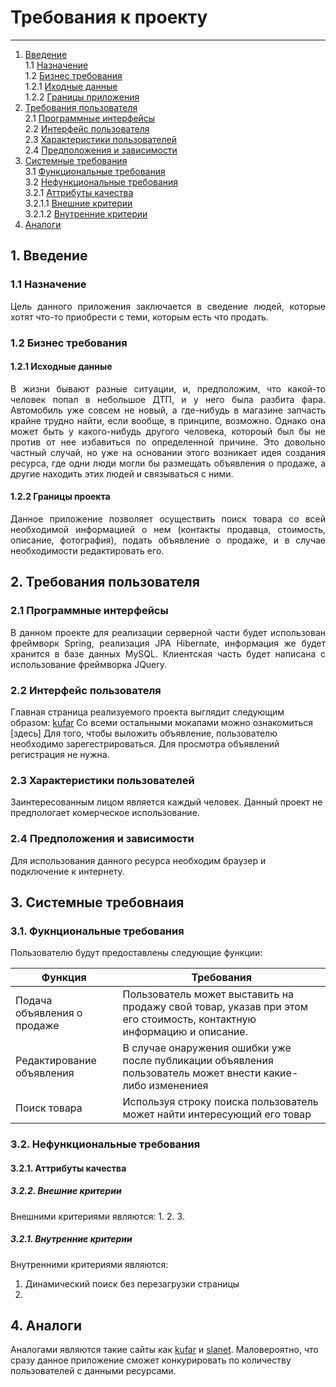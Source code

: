 # Требования к проекту
---
1. [Введение](#introduction) <br>
   1.1 [Назначение](#purpose) <br>
   1.2 [Бизнес требования](#businesRequirments) <br>
    1.2.1 [Иходные данные](#initialData) <br>
    1.2.2 [Границы приложения](#applicationScopes) <br>
2. [Требования пользователя](#userRequirments) <br>
   2.1 [Программные интерфейсы](#programInterfaces) <br>
   2.2 [Интерфейс пользователя](#userInterface) <br>
   2.3 [Характеристики пользователей](#) <br>
   2.4 [Предположения и зависимости](#) <br>
3. [Системные требования](#systemRequirments) <br>
   3.1 [Функциональные требования](#functionalRequirmets) <br>
   3.2 [Нефункциональные требования](#non-functionalRequirmets) <br>
     3.2.1 [Аттрибуты качества](#qualityAttributes) <br>
     3.2.1.1 [Внешние критерии](#externalCriteria) <br>
     3.2.1.2 [Внутренние критерии](#internalCriteria) <br>        
4. [Аналоги](#analogs) <br>

## 1. Введение <a name="introduction"></a>
### 1.1 Назначение <a name="purpose"> </a>
<p align="justify">Цель данного приложения заключается в сведение людей, которые хотят что-то приобрести с теми, которым есть что продать.</p>

### 1.2 Бизнес требования <a name="businessRequirments"> </a>
#### 1.2.1 Исходные данные <a name="initialData"> </a>
<p align="justify">В жизни бывают разные ситуации, и, предположим, что какой-то человек попал в небольшое ДТП, и у него была разбита фара. Автомобиль уже совсем не новый, а где-нибудь в магазине запчасть крайне трудно найти, если вообще, в принципе, возможно.
Однако она может быть у какого-нибудь другого человека, котороый был бы не против от нее избавиться по определенной причине. Это довольно частный случай, но уже на основании этого возникает идея создания ресурса, где одни люди могли бы размещать объявления о продаже, а другие находить этих людей и связываться с ними.</p>

#### 1.2.2 Границы проекта
<p align="justify">Данное приложение позволяет осуществить поиск товара со всей необходимой информацией о нем (контакты продавца, стоимость, описание, фотография), подать объявление о продаже, и в случае необходимости редактировать его.</p>

## 2. Требования пользователя <a name="userRequirments"></a>
### 2.1 Программные интерфейсы <a name="programInterfaces"></a>
<p align="justify">В данном проекте для реализации серверной части будет использован фреймворк Spring, реализация JPA Hibernate, информация же будет хранится в базе данных MySQL. Клиентская часть будет написана с использование фреймворка JQuery.</p>

### 2.2 Интерфейс пользователя <a name="userInterface">
Главная страница реализуемого проекта выглядит следующим образом:
[kufar](https://www.kufar.by)
Cо всеми остальными мокапами можно ознакомиться [здесь]
Для того, чтобы выложить объявление, пользователю необходимо зарегестрироваться. Для просмотра объявлений регистрация не нужна.

### 2.3 Характеристики пользователей
Заинтересованным лицом является каждый человек. Данный проект не предпологает комерческое использование. 

### 2.4 Предположения и зависимости
Для использования данного ресурса необходим браузер и подключение к интернету. 

## 3. Системные требовнаия <a name="systemRequirments"></a>
### 3.1. Фукнциональные требования <a name="functionalRequirmets"> </a>
Пользователю будут предоставлены следующие функции:

Функция | Требования
--- | ---
Подача объявления о продаже | Пользователь может выставить на продажу свой товар, указав при этом его стоимость, контактную информацию и описание.
Редактирование объявления | В случае онаружения ошибки уже после публикации объявления пользователь может внести какие-либо изменениея
Поиск товара | Используя строку поиска пользователь может найти интересующий его товар


### 3.2. Нефункциональные требования <a name="non-functionalRequirmets"> </a>
#### 3.2.1. Аттрибуты качества <a name="qualityAttributes"> </a>
##### 3.2.2. Внешние критерии <a name="externalCriteria"> </a>
Внешними критериями являются:
1.
2.
3.

##### 3.2.1. Внутренние критерии <a name="internalCriteria"> </a>
Внутренними критериями являются:
1. Динамический поиск без перезагрузки страницы
2.  

## 4. Аналоги <a name="analogs"></a>
Аналогами являются такие сайты как [kufar](https://www.kufar.by) и [slanet](http://www.slanet.by). Маловероятно, что сразу данное приложение сможет конкурировать по количеству пользователей с данными ресурсами.

